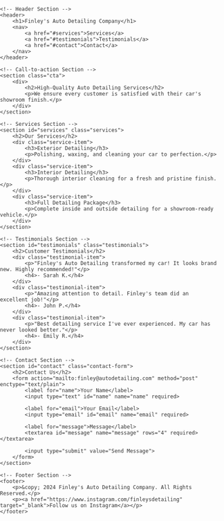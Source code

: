 <!DOCTYPE html>
<html lang="en">
<head>
    <meta charset="UTF-8">
    <meta name="viewport" content="width=device-width, initial-scale=1.0">
    <meta http-equiv="X-UA-Compatible" content="IE=edge">
    <title>Finley's Auto Detailing Company</title>
    <style>
        /* Global styles */
        body {
            font-family: Arial, sans-serif;
            margin: 0;
            padding: 0;
            color: #333;
        }
        header {
            background-color: #1a1a1a;
            padding: 20px;
            color: white;
            text-align: center;
        }
        header h1 {
            margin: 0;
        }
        nav {
            margin: 20px 0;
        }
        nav a {
            color: white;
            text-decoration: none;
            margin: 0 15px;
        }
        .cta {
            background: url('https://example.com/car-detailing.jpg') no-repeat center center/cover;
            height: 400px;
            display: flex;
            align-items: center;
            justify-content: center;
            text-align: center;
            color: white;
        }
        .cta h2 {
            font-size: 3rem;
        }
        .cta p {
            font-size: 1.2rem;
        }
        .services, .testimonials {
            padding: 50px 20px;
            text-align: center;
        }
        .services h2, .testimonials h2 {
            margin-bottom: 20px;
        }
        .services .service-item {
            display: inline-block;
            width: 30%;
            padding: 15px;
            margin: 10px;
            background-color: #f4f4f4;
            border-radius: 5px;
        }
        .testimonials .testimonial-item {
            margin-bottom: 20px;
            background-color: #e6e6e6;
            padding: 20px;
            border-radius: 5px;
        }
        .contact-form {
            padding: 50px 20px;
            text-align: center;
        }
        .contact-form form {
            display: inline-block;
            text-align: left;
        }
        .contact-form label, .contact-form input, .contact-form textarea {
            display: block;
            width: 100%;
            margin-bottom: 15px;
        }
        .contact-form input, .contact-form textarea {
            padding: 10px;
            border: 1px solid #ccc;
            border-radius: 5px;
        }
        footer {
            background-color: #1a1a1a;
            color: white;
            padding: 20px;
            text-align: center;
        }
        footer a {
            color: #ffa500;
            text-decoration: none;
        }
    </style>
</head>
<body>

    <!-- Header Section -->
    <header>
        <h1>Finley's Auto Detailing Company</h1>
        <nav>
            <a href="#services">Services</a>
            <a href="#testimonials">Testimonials</a>
            <a href="#contact">Contact</a>
        </nav>
    </header>

    <!-- Call-to-action Section -->
    <section class="cta">
        <div>
            <h2>High-Quality Auto Detailing Services</h2>
            <p>We ensure every customer is satisfied with their car's showroom finish.</p>
        </div>
    </section>

    <!-- Services Section -->
    <section id="services" class="services">
        <h2>Our Services</h2>
        <div class="service-item">
            <h3>Exterior Detailing</h3>
            <p>Polishing, waxing, and cleaning your car to perfection.</p>
        </div>
        <div class="service-item">
            <h3>Interior Detailing</h3>
            <p>Thorough interior cleaning for a fresh and pristine finish.</p>
        </div>
        <div class="service-item">
            <h3>Full Detailing Package</h3>
            <p>Complete inside and outside detailing for a showroom-ready vehicle.</p>
        </div>
    </section>

    <!-- Testimonials Section -->
    <section id="testimonials" class="testimonials">
        <h2>Customer Testimonials</h2>
        <div class="testimonial-item">
            <p>"Finley's Auto Detailing transformed my car! It looks brand new. Highly recommended!"</p>
            <h4>- Sarah K.</h4>
        </div>
        <div class="testimonial-item">
            <p>"Amazing attention to detail. Finley's team did an excellent job!"</p>
            <h4>- John P.</h4>
        </div>
        <div class="testimonial-item">
            <p>"Best detailing service I've ever experienced. My car has never looked better."</p>
            <h4>- Emily R.</h4>
        </div>
    </section>

    <!-- Contact Section -->
    <section id="contact" class="contact-form">
        <h2>Contact Us</h2>
        <form action="mailto:finley@autodetailing.com" method="post" enctype="text/plain">
            <label for="name">Your Name</label>
            <input type="text" id="name" name="name" required>

            <label for="email">Your Email</label>
            <input type="email" id="email" name="email" required>

            <label for="message">Message</label>
            <textarea id="message" name="message" rows="4" required></textarea>

            <input type="submit" value="Send Message">
        </form>
    </section>

    <!-- Footer Section -->
    <footer>
        <p>&copy; 2024 Finley's Auto Detailing Company. All Rights Reserved.</p>
        <p><a href="https://www.instagram.com/finleysdetailing" target="_blank">Follow us on Instagram</a></p>
    </footer>

</body>
</html>
